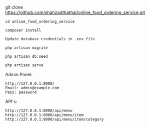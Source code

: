 git clone https://github.com/shahzadthathal/online_food_ordering_service.git

```
cd online_food_ordering_service

composer install

Update database credentials in .env file

php artisan migrate

php artisan db:seed

php artisan serve

```

Admin Panel:
```
http://127.0.0.1:8000/
Email: admin@example.com
Pass: password
```

API's:
```
http://127.0.0.1:8000/api/menu
http://127.0.0.1:8000/api/menu/item
http://127.0.0.1:8000/api/menu/item/category
```
